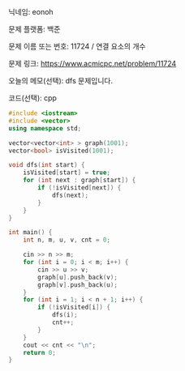 닉네임: eonoh

문제 플랫폼: 백준

문제 이름 또는 번호: 11724 / 연결 요소의 개수

문제 링크: https://www.acmicpc.net/problem/11724

오늘의 메모(선택): dfs 문제입니다.

코드(선택): cpp

```cpp
#include <iostream>
#include <vector>
using namespace std;

vector<vector<int> > graph(1001);
vector<bool> isVisited(1001);

void dfs(int start) {
	isVisited[start] = true;
	for (int next : graph[start]) {
		if (!isVisited[next]) {
			dfs(next);
		}
	}
}

int main() {
	int n, m, u, v, cnt = 0;

	cin >> n >> m;
	for (int i = 0; i < m; i++) {
		cin >> u >> v;
		graph[u].push_back(v);
		graph[v].push_back(u);
	}
	for (int i = 1; i < n + 1; i++) {
		if (!isVisited[i]) {
			dfs(i);
			cnt++;
		}
	}
	cout << cnt << "\n";
	return 0;
}
```
